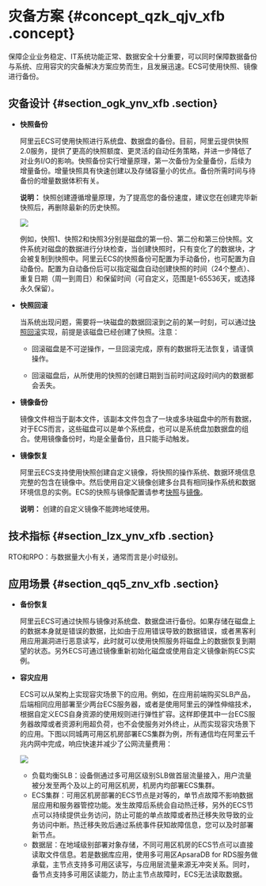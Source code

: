 # 灾备方案 {#concept_qzk_qjv_xfb .concept}

保障企业业务稳定、IT系统功能正常、数据安全十分重要，可以同时保障数据备份与系统、应用容灾的灾备解决方案应势而生，且发展迅速。ECS可使用快照、镜像进行备份。

## 灾备设计 {#section_ogk_ynv_xfb .section}

-   **快照备份**

    阿里云ECS可使用快照进行系统盘、数据盘的备份。目前，阿里云提供快照2.0服务，提供了更高的快照额度、更灵活的自动任务策略，并进一步降低了对业务I/O的影响。快照备份实行增量原理，第一次备份为全量备份，后续为增量备份。增量快照具有快速创建以及存储容量小的优点。备份所需时间与待备份的增量数据体积有关。

    **说明：** 快照创建遵循增量原理，为了提高您的备份速度，建议您在创建完毕新快照后，再删除最新的历史快照。

    ![](http://static-aliyun-doc.oss-cn-hangzhou.aliyuncs.com/assets/img/9575/15553968595243_zh-CN.jpg)

    例如，快照1、快照2和快照3分别是磁盘的第一份、第二份和第三份快照。文件系统对磁盘的数据进行分块检查，当创建快照时，只有变化了的数据块，才会被复制到快照中。阿里云ECS的快照备份可配置为手动备份，也可配置为自动备份。配置为自动备份后可以指定磁盘自动创建快照的时间（24个整点）、重复日期（周一到周日）和保留时间（可自定义，范围是1-65536天，或选择永久保留）。

-   **快照回滚**

    当系统出现问题，需要将一块磁盘的数据回滚到之前的某一时刻，可以通过[快照回滚](../intl.zh-CN/块存储/云盘/回滚云盘.md#)实现，前提是该磁盘已经创建了快照。注意：

    -   回滚磁盘是不可逆操作，一旦回滚完成，原有的数据将无法恢复，请谨慎操作。

    -   回滚磁盘后，从所使用的快照的创建日期到当前时间这段时间内的数据都会丢失。

-   **镜像备份**

    镜像文件相当于副本文件，该副本文件包含了一块或多块磁盘中的所有数据，对于ECS而言，这些磁盘可以是单个系统盘，也可以是系统盘加数据盘的组合。使用镜像备份时，均是全量备份，且只能手动触发。

-   **镜像恢复**

    阿里云ECS支持使用快照创建自定义镜像，将快照的操作系统、数据环境信息完整的包含在镜像中。然后使用自定义镜像创建多台具有相同操作系统和数据环境信息的实例。ECS的快照与镜像配置请参考[快照](../intl.zh-CN/快照/使用快照/创建快照.md#)与[镜像](../intl.zh-CN/镜像/自定义镜像/创建自定义镜像/使用快照创建自定义镜像.md#)。

    **说明：** 创建的自定义镜像不能跨地域使用。


## 技术指标 {#section_lzx_ynv_xfb .section}

RTO和RPO：与数据量大小有关，通常而言是小时级别。

## 应用场景 {#section_qq5_znv_xfb .section}

-   **备份恢复**

    阿里云ECS可通过快照与镜像对系统盘、数据盘进行备份。如果存储在磁盘上的数据本身就是错误的数据，比如由于应用错误导致的数据错误，或者黑客利用应用漏洞进行恶意读写，此时就可以使用快照服务将磁盘上的数据恢复到期望的状态。另外ECS可通过镜像重新初始化磁盘或使用自定义镜像新购ECS实例。

-   **容灾应用**

    ECS可以从架构上实现容灾场景下的应用。例如，在应用前端购买SLB产品，后端相同应用部署至少两台ECS服务器，或者是使用阿里云的弹性伸缩技术，根据自定义ECS自身资源的使用规则进行弹性扩容。这样即便其中一台ECS服务器故障或者资源利用超负荷，也不会使服务对外终止，从而实现容灾场景下的应用。下图以同城两可用区机房部署ECS集群为例，所有通信均在阿里云千兆内网中完成，响应快速并减少了公网流量费用：

    ![](http://static-aliyun-doc.oss-cn-hangzhou.aliyuncs.com/assets/img/65023/155539685934740_zh-CN.png)

    -   负载均衡SLB：设备侧通过多可用区级别SLB做首层流量接入，用户流量被分发至两个及以上的可用区机房，机房内均部署ECS集群。
    -   ECS集群：可用区机房部署的ECS节点是对等的，单节点故障不影响数据层应用和服务器管控功能。发生故障后系统会自动热迁移，另外的ECS节点可以持续提供业务访问，防止可能的单点故障或者热迁移失败导致的业务访问中断。热迁移失败后通过系统事件获知故障信息，您可以及时部署新节点。
    -   数据层：在地域级别部署对象存储，不同可用区机房的ECS节点可以直接读取文件信息。若是数据库应用，使用多可用区ApsaraDB for RDS服务做承载，主节点支持多可用区读写，与应用层流量来源无冲突关系。同时，备节点支持多可用区读能力，防止主节点故障时，ECS无法读取数据。

